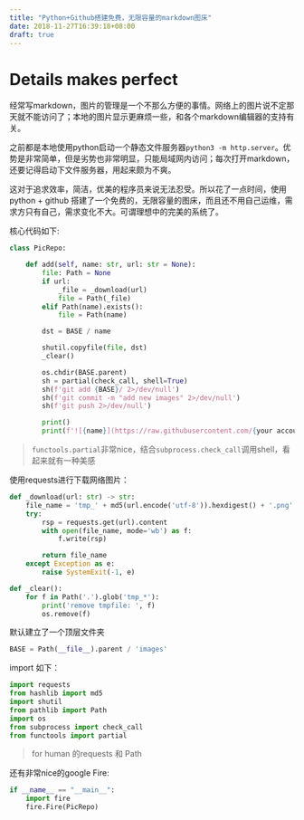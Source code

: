 ```yaml
---
title: "Python+Github搭建免费，无限容量的markdown图床"
date: 2018-11-27T16:39:18+08:00
draft: true
---
```


# Details makes perfect

经常写markdown，图片的管理是一个不那么方便的事情。网络上的图片说不定那天就不能访问了；本地的图片显示更麻烦一些，和各个markdown编辑器的支持有关。

之前都是本地使用python启动一个静态文件服务器`python3 -m http.server`。优势是非常简单，但是劣势也非常明显，只能局域网内访问；每次打开markdown，还要记得启动下文件服务器，用起来颇为不爽。

这对于追求效率，简洁，优美的程序员来说无法忍受。所以花了一点时间，使用python + github 搭建了一个免费的，无限容量的图床，而且还不用自己运维，需求方只有自己，需求变化不大。可谓理想中的完美的系统了。


核心代码如下:

```python
class PicRepo:

    def add(self, name: str, url: str = None):
        file: Path = None
        if url:
            _file = _download(url)
            file = Path(_file)
        elif Path(name).exists():
            file = Path(name)

        dst = BASE / name

        shutil.copyfile(file, dst)
        _clear()

        os.chdir(BASE.parent)
        sh = partial(check_call, shell=True)
        sh(f'git add {BASE}/ 2>/dev/null')
        sh(f'git commit -m "add new images" 2>/dev/null')
        sh(f'git push 2>/dev/null')

        print()
        print(f'![{name}](https://raw.githubusercontent.com/{your account}/{repo}/{branch}/images/{name})')

```

> `functools.partial`非常nice，结合`subprocess.check_call`调用shell，看起来就有一种美感

使用requests进行下载网络图片：

```python
def _download(url: str) -> str:
    file_name = 'tmp_' + md5(url.encode('utf-8')).hexdigest() + '.png'
    try:
        rsp = requests.get(url).content
        with open(file_name, mode='wb') as f:
            f.write(rsp)

        return file_name
    except Exception as e:
        raise SystemExit(-1, e)

def _clear():
    for f in Path('.').glob('tmp_*'):
        print('remove tmpfile: ', f)
        os.remove(f)
```

默认建立了一个顶层文件夹

```python
BASE = Path(__file__).parent / 'images'
```

import 如下：

```python
import requests
from hashlib import md5
import shutil
from pathlib import Path
import os
from subprocess import check_call
from functools import partial
```

> for human 的requests 和 Path

还有非常nice的google Fire:
```python
if __name__ == "__main__":
    import fire
    fire.Fire(PicRepo)
```